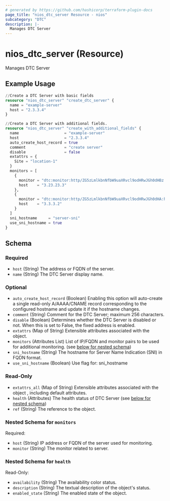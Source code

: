 ```yaml
---
# generated by https://github.com/hashicorp/terraform-plugin-docs
page_title: "nios_dtc_server Resource - nios"
subcategory: "DTC"
description: |-
  Manages DTC Server
---
```


# nios_dtc_server (Resource)

Manages DTC Server

## Example Usage

```terraform
//Create a DTC Server with basic fields
resource "nios_dtc_server" "create_dtc_server" {
  name = "example-server"
  host = "2.3.3.4"
}

//Create a DTC Server with additional fields. 
resource "nios_dtc_server" "create_with_additional_fields" {
  name                    = "example-server"
  host                    = "2.3.3.4"
  auto_create_host_record = true
  comment                 = "create server"
  disable                 = false
  extattrs = {
    Site = "location-1"
  }
  monitors = [
    {
      monitor = "dtc:monitor:http/ZG5zLmlkbnNfbW9uaXRvcl9odHRwJGh0dHBz:https"
      host    = "3.23.23.3"
    },
    {
      monitor = "dtc:monitor:http/ZG5zLmlkbnNfbW9uaXRvcl9odHRwJGh0dHA:http"
      host    = "3.3.3.2"
    }
  ]
  sni_hostname     = "server-sni"
  use_sni_hostname = true
}
```

<!-- schema generated by tfplugindocs -->
## Schema

### Required

- `host` (String) The address or FQDN of the server.
- `name` (String) The DTC Server display name.

### Optional

- `auto_create_host_record` (Boolean) Enabling this option will auto-create a single read-only A/AAAA/CNAME record corresponding to the configured hostname and update it if the hostname changes.
- `comment` (String) Comment for the DTC Server; maximum 256 characters.
- `disable` (Boolean) Determines whether the DTC Server is disabled or not. When this is set to False, the fixed address is enabled.
- `extattrs` (Map of String) Extensible attributes associated with the object.
- `monitors` (Attributes List) List of IP/FQDN and monitor pairs to be used for additional monitoring. (see [below for nested schema](#nestedatt--monitors))
- `sni_hostname` (String) The hostname for Server Name Indication (SNI) in FQDN format.
- `use_sni_hostname` (Boolean) Use flag for: sni_hostname

### Read-Only

- `extattrs_all` (Map of String) Extensible attributes associated with the object , including default attributes.
- `health` (Attributes) The health status of DTC Server (see [below for nested schema](#nestedatt--health))
- `ref` (String) The reference to the object.

<a id="nestedatt--monitors"></a>
### Nested Schema for `monitors`

Required:

- `host` (String) IP address or FQDN of the server used for monitoring.
- `monitor` (String) The monitor related to server.


<a id="nestedatt--health"></a>
### Nested Schema for `health`

Read-Only:

- `availability` (String) The availability color status.
- `description` (String) The textual description of the object's status.
- `enabled_state` (String) The enabled state of the object.
